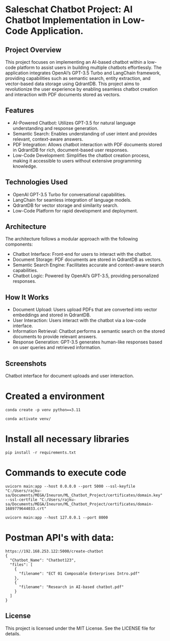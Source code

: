 # Saleschat Chatbot Project: AI Chatbot Implementation in Low-Code Application.

## Project Overview
This project focuses on implementing an AI-based chatbot within a low-code platform to assist users in building multiple chatbots effortlessly. The application integrates OpenAI’s GPT-3.5 Turbo and LangChain framework, providing capabilities such as semantic search, entity extraction, and vector-based data storage using QdrantDB. This project aims to revolutionize the user experience by enabling seamless chatbot creation and interaction with PDF documents stored as vectors.

## Features
- AI-Powered Chatbot: Utilizes GPT-3.5 for natural language understanding and response generation.
- Semantic Search: Enables understanding of user intent and provides relevant, context-aware answers.
- PDF Integration: Allows chatbot interaction with PDF documents stored in QdrantDB for rich, document-based user responses.
- Low-Code Development: Simplifies the chatbot creation process, making it accessible to users without extensive programming knowledge.

## Technologies Used
- OpenAI GPT-3.5 Turbo for conversational capabilities.
- LangChain for seamless integration of language models.
- QdrantDB for vector storage and similarity search.
- Low-Code Platform for rapid development and deployment.

## Architecture
The architecture follows a modular approach with the following components:

- Chatbot Interface: Front-end for users to interact with the chatbot.
- Document Storage: PDF documents are stored in QdrantDB as vectors.
- Semantic Search Engine: Facilitates accurate and context-aware search capabilities.
- Chatbot Logic: Powered by OpenAI’s GPT-3.5, providing personalized responses.

## How It Works
- Document Upload: Users upload PDFs that are converted into vector embeddings and stored in QdrantDB.
- User Interaction: Users interact with the chatbot via a low-code interface.
- Information Retrieval: Chatbot performs a semantic search on the stored documents to provide relevant answers.
- Response Generation: GPT-3.5 generates human-like responses based on user queries and retrieved information.

## Screenshots
Chatbot interface for document uploads and user interaction.


# Created a environment
```
conda create -p venv python==3.11

conda activate venv/
```
# Install all necessary libraries
```
pip install -r requirements.txt
```

# Commands to execute code
```
uvicorn main:app --host 0.0.0.0 --port 5000 --ssl-keyfile "C:/Users/rajku-sa/Documents/MEGA/Ineuron/ML_Chatbot_Project/certificates/domain.key" --ssl-certfile "C:/Users/rajku-sa/Documents/MEGA/Ineuron/ML_Chatbot_Project/certificates/domain-1689779644033.crt"

uvicorn main:app --host 127.0.0.1 --port 8000
```

# Postman API's with data:

```
https://192.168.253.122:5000/create-chatbot
{
  "Chatbot_Name": "Chatbot123",
  "files": [
    {
      "filename": "ECT 01 Composable Enterprises Intro.pdf"
    },
    {
      "filename": "Research in AI-based chatbot.pdf"
    }
  ]
}
```
## License
This project is licensed under the MIT License. See the LICENSE file for details.
